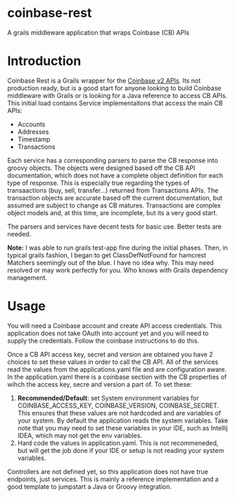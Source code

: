 # coinbase-rest
A grails middleware application that wraps Coinbase (CB) APIs 

# Introduction
Coinbase Rest is a Grails wrapper for the [Coinbase v2 APIs](https://developers.coinbase.com/api/v2). 
Its not production ready, but is a good start for anyone looking to build Coinbase middleware with Grails or is looking for a Java reference to access CB APIs. 
This initial load contains Service implementaitons that access the main CB APIs: 
- Accounts
- Addresses
- Timestamp
- Transactions

Each service has a corresponding parsers to parse the CB response into groovy objects. The objects were designed based 
off the CB API documentation, which does not have a complete object definition for each type of response. This is especially true regarding the 
types of transaactions (buy, sell, transfer...) returned from Transactions APIs. The transaction objects are accurate based off the current 
documentation, but assumed are subject to change as CB matures. Transactions are complex object models and, at this time, are incomplete,
but its a very good start. 

The parsers and services have decent tests for basic use. Better tests are needed. 

**Note:** I was able to run grails test-app fine during the initial phases. Then, in typical grails fashion, I began to get ClassDefNotFound for hamcrest Matchers seemingly out of the blue. 
I have no idea why. This may need resolved or may work perfectly for you. Who knows with Grails dependency management. 

# Usage 
You will need a Coinbase account and create API access credentials. This application does not take OAuth into account yet and you will need to supply 
the credentials. Follow the coinbase instructions to do this. 

Once a CB API access key, secret and version are obtained you have 2 choices to set these values in order to call the CB API. All of the services 
read the values from the applications.yaml file and are configuration aware. In the application.yaml there is a coinbase section with the CB 
properties of wihch the access key, secre and version a part of. To set these: 
1. **Recommended/Default**: set System environment variables for COINBASE_ACCESS_KEY, COINBASE_VERSION, COINBASE_SECRET. This ensures that
these values are not hardcoded and are variables of your system. By default the application reads the system variables. Take note that you may 
need to set these variables in your IDE, such as Intellij IDEA, which may not get the env variables.
2. Hard code the values in application.yaml. This is not recommeneded, but will get the job done if your IDE or setup is not reading your system 
variables. 

Controllers are not defined yet, so this application does not have true endpoints, just services. This is mainly a reference implementation and 
a good template to jumpstart a Java or Groovy integration. 

